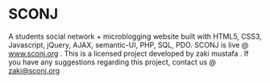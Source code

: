 # SCONJ
A students social network + microblogging website built with HTML5, CSS3, Javascript, jQuery, AJAX, semantic-UI, PHP, SQL, PDO. SCONJ is live @ www.sconj.org . This is a licensed project developed by zaki mustafa . If you have any suggestions regarding this project, contact us @ zaki@sconj.org
